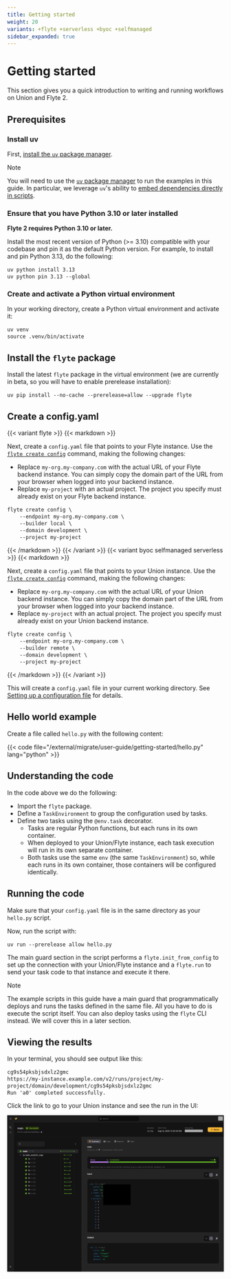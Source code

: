 ```yaml
---
title: Getting started
weight: 20
variants: +flyte +serverless +byoc +selfmanaged
sidebar_expanded: true
---
```


# Getting started

This section gives you a quick introduction to writing and running workflows on Union and Flyte 2.

## Prerequisites

### Install uv

First, [install the `uv` package manager](https://docs.astral.sh/uv/getting-started/installation/).

> [!NOTE]
> You will need to use the [`uv` package manager](https://docs.astral.sh/uv/) to run the examples in this guide.
> In particular, we leverage `uv`'s ability to [embed dependencies directly in scripts](https://docs.astral.sh/uv/guides/scripts/#declaring-script-dependencies).

### Ensure that you have Python 3.10 or later installed

**Flyte 2 requires Python 3.10 or later.**

Install the most recent version of Python (>= 3.10) compatible with your codebase and pin it as the default Python version.
For example, to install and pin Python 3.13, do the following:

```shell
uv python install 3.13
uv python pin 3.13 --global
```

### Create and activate a Python virtual environment

In your working directory, create a Python virtual environment and activate it:

```shell
uv venv
source .venv/bin/activate
```

## Install the `flyte` package

Install the latest `flyte` package in the virtual environment (we are currently in beta, so you will have to enable prerelease installation):

```shell
uv pip install --no-cache --prerelease=allow --upgrade flyte
```

## Create a config.yaml

{{< variant flyte >}}
{{< markdown >}}

Next, create a `config.yaml` file that points to your Flyte instance.
Use the [`flyte create config`](../../api-reference/flyte-cli#flyte-create-config) command, making the following changes:

- Replace `my-org.my-company.com` with the actual URL of your Flyte backend instance.
  You can simply copy the domain part of the URL from your browser when logged into your backend instance.
- Replace `my-project` with an actual project.
  The project you specify must already exist on your Flyte backend instance.

```shell
flyte create config \
    --endpoint my-org.my-company.com \
    --builder local \
    --domain development \
    --project my-project
```

{{< /markdown >}}
{{< /variant >}}
{{< variant byoc selfmanaged serverless >}}
{{< markdown >}}

Next, create a `config.yaml` file that points to your Union instance.
Use the [`flyte create config`](../../api-reference/flyte-cli#flyte-create-config) command, making the following changes:

- Replace `my-org.my-company.com` with the actual URL of your Union backend instance.
  You can simply copy the domain part of the URL from your browser when logged into your backend instance.
- Replace `my-project` with an actual project.
  The project you specify must already exist on your Union backend instance.

```shell
flyte create config \
    --endpoint my-org.my-company.com \
    --builder remote \
    --domain development \
    --project my-project
```

{{< /markdown >}}
{{< /variant >}}

This will create a `config.yaml` file in your current working directory.
See [Setting up a configuration file](./local-setup#setting-up-a-configuration-file) for details.

## Hello world example

Create a file called `hello.py` with the following content:

{{< code file="/external/migrate/user-guide/getting-started/hello.py" lang="python" >}}

## Understanding the code

In the code above we do the following:

- Import the `flyte` package.
- Define a `TaskEnvironment` to group the configuration used by tasks.
- Define two tasks using the `@env.task` decorator.
  - Tasks are regular Python functions, but each runs in its own container.
  - When deployed to your Union/Flyte instance, each task execution will run in its own separate container.
  - Both tasks use the same `env` (the same `TaskEnvironment`) so, while each runs in its own container, those containers will be configured identically.

## Running the code

Make sure that your `config.yaml` file is in the same directory as your `hello.py` script.

Now, run the script with:

```shell
uv run --prerelease allow hello.py
```

The main guard section in the script performs a `flyte.init_from_config` to set up the connection with your Union/Flyte instance and a `flyte.run` to send your task code to that instance and execute it there.

> [!NOTE]
> The example scripts in this guide have a main guard that programmatically deploys and runs the tasks defined in the same file.
> All you have to do is execute the script itself.
> You can also deploy tasks using the `flyte` CLI instead. We will cover this in a later section.

## Viewing the results

In your terminal, you should see output like this:

```shell
cg9s54pksbjsdxlz2gmc
https://my-instance.example.com/v2/runs/project/my-project/domain/development/cg9s54pksbjsdxlz2gmc
Run 'a0' completed successfully.
```

Click the link to go to your Union instance and see the run in the UI:

![V2 UI](https://raw.githubusercontent.com/unionai/unionai-docs-static/main/images/user-guide/v2ui.png)

<!-- TODO: Add explanation of the UI elements and their functionality
## Understanding the UI
-->
